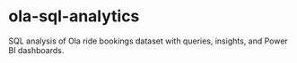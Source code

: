 # ola-sql-analytics
SQL analysis of Ola ride bookings dataset with queries, insights, and Power BI dashboards.
